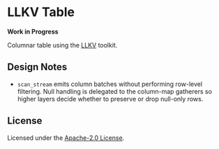 # LLKV Table

**Work in Progress**

Columnar table using the [LLKV](https://github.com/jzombie/rust-llkv) toolkit.

## Design Notes

- `scan_stream` emits column batches without performing row-level filtering. Null handling is delegated to the column-map gatherers so higher layers decide whether to preserve or drop null-only rows.

## License

Licensed under the [Apache-2.0 License](../LICENSE).
